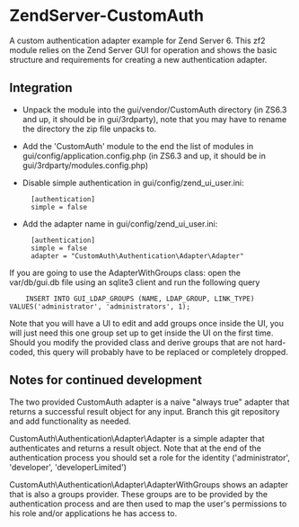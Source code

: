 ZendServer-CustomAuth
=====================

A custom authentication adapter example for Zend Server 6.
This zf2 module relies on the Zend Server GUI for operation and shows the basic structure and requirements for creating a new authentication adapter.

Integration
-----------
* Unpack the module into the gui/vendor/CustomAuth directory (in ZS6.3 and up, it should be in gui/3rdparty), note that you may have to rename the directory the zip file unpacks to.
* Add the 'CustomAuth' module to the end the list of modules in gui/config/application.config.php (in ZS6.3 and up, it should be in gui/3rdparty/modules.config.php)
* Disable simple authentication in gui/config/zend_ui_user.ini:


        [authentication]
        simple = false


* Add the adapter name in gui/config/zend_ui_user.ini:


        [authentication]
        simple = false
        adapter = "CustomAuth\Authentication\Adapter\Adapter"

If you are going to use the AdapterWithGroups class: open the var/db/gui.db file using an sqlite3 client and run the following query

        INSERT INTO GUI_LDAP_GROUPS (NAME, LDAP_GROUP, LINK_TYPE) VALUES('administrator', 'administrators', 1);

Note that you will have a UI to edit and add groups once inside the UI, you will just need this one group set up to get inside the UI on the first time.
Should you modify the provided class and derive groups that are not hard-coded, this query will probably have to be replaced or completely dropped.

Notes for continued development
-------------------------------

The two provided CustomAuth adapter is a naive "always true" adapter that returns a successful result object for any input.
Branch this git repository and add functionality as needed.

CustomAuth\Authentication\Adapter\Adapter is a simple adapter that authenticates and returns a result object.
Note that at the end of the authentication process you should set a role for the identity ('administrator', 'developer', 'developerLimited')

CustomAuth\Authentication\Adapter\AdapterWithGroups shows an adapter that is also a groups provider. These groups are to be provided by the authentication process and are then used to map the user's permissions to his role and/or applications he has access to.
